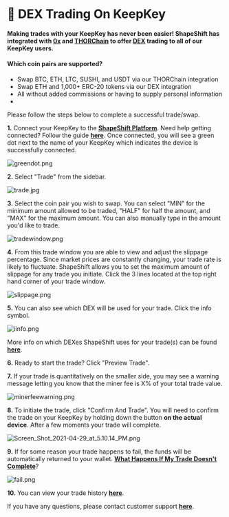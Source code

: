 # 🧪 DEX Trading On KeepKey

#### Making trades with your KeepKey has never been easier! ShapeShift has integrated with [**0x**](https://0x.org/about/mission) and [**THORChain**](https://docs.thorchain.org/) to offer [**DEX**](https://shapeshift.zendesk.com/hc/en-us/articles/360018516439) trading to all of our KeepKey users.&#x20;

#### Which coin pairs are supported?

* Swap BTC, ETH, LTC, SUSHI, and USDT via our THORChain integration
* Swap ETH and 1,000+ ERC-20 tokens via our DEX integration
* All without added commissions or having to supply personal information
*

Please follow the steps below to complete a successful trade/swap.

**1.** Connect your KeepKey to the [**ShapeShift Platform**](https://beta.shapeshift.com/). Need help getting connected? Follow the guide [**here**](https://shapeshift.zendesk.com/hc/en-us/articles/360005605540-Getting-Started-with-ShapeShift-and-KeepKey). Once connected, you will see a green dot next to the name of your KeepKey which indicates the device is successfully connected.

![greendot.png](https://shapeshift.zendesk.com/hc/article\_attachments/360094066611/greendot.png)

&#x20;

**2.** Select "Trade" from the sidebar.

![trade.jpg](https://shapeshift.zendesk.com/hc/article\_attachments/360094050971/trade.jpg)

&#x20;

**3.** Select the coin pair you wish to swap. You can select "MIN" for the minimum amount allowed to be traded, "HALF" for half the amount, and "MAX" for the maximum amount. You can also manually type in the amount you'd like to trade.

![tradewindow.png](https://shapeshift.zendesk.com/hc/article\_attachments/360094133352/tradewindow.png)

&#x20;

**4.** From this trade window you are able to view and adjust the slippage percentage. Since market prices are constantly changing, your trade rate is likely to fluctuate. ShapeShift allows you to set the maximum amount of slippage for any trade you initiate. Click the 3 lines located at the top right hand corner of your trade window.

![slippage.png](https://shapeshift.zendesk.com/hc/article\_attachments/360094134352/slippage.png)

&#x20;

**5.** You can also see which DEX will be used for your trade. Click the info symbol.

![iinfo.png](https://shapeshift.zendesk.com/hc/article\_attachments/360094067671/iinfo.png)

More info on which DEXes ShapeShift uses for your trade(s) can be found [**here**](https://shapeshift.zendesk.com/hc/en-us/articles/360018516439-What-Is-A-DEX-).

&#x20;

**6.** Ready to start the trade? Click "Preview Trade".

&#x20;

**7.** If your trade is quantitatively on the smaller side, you may see a warning message letting you know that the miner fee is X% of your total trade value.

![minerfeewarning.png](https://shapeshift.zendesk.com/hc/article\_attachments/360094134712/minerfeewarning.png)

&#x20;

**8.** To initiate the trade, click "Confirm And Trade". You will need to confirm the trade on your KeepKey by holding down the button **on the actual device**. After a few moments your trade will complete.

![Screen\_Shot\_2021-04-29\_at\_5.10.14\_PM.png](https://shapeshift.zendesk.com/hc/article\_attachments/360094134932/Screen\_Shot\_2021-04-29\_at\_5.10.14\_PM.png)

&#x20;

**9.** If for some reason your trade happens to fail, the funds will be automatically returned to your wallet. [**What Happens If My Trade Doesn't Complete**](https://shapeshift.zendesk.com/hc/en-us/articles/202585582-What-Happens-if-My-Trade-Doesn-t-Complete-)?

![fail.png](https://shapeshift.zendesk.com/hc/article\_attachments/360094134952/fail.png)

&#x20;

**10.** You can view your trade history [**here**](https://beta.shapeshift.com/trade-history).



If you have any questions, please contact customer support [**here**](https://shapeshift.zendesk.com/hc/en-us).
